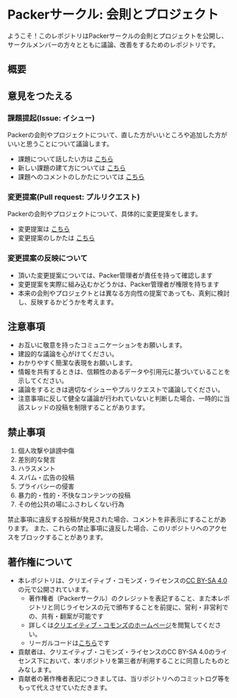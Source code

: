 # Packerサークル: 会則とプロジェクト

ようこそ！このレポジトリはPackerサークルの会則とプロジェクトを公開し、サークルメンバーの方々とともに議論、改善をするためのレポジトリです。


## 概要


## 意見をつたえる

### 課題提起(Issue: イシュー)

Packerの会則やプロジェクトについて、直した方がいいところや追加した方がいいと思うことについて議論します。

<!-- TODO: リンクの追加 -->
- 課題について話したい方は [こちら]()
- 新しい課題の建て方については [こちら]()
- 課題へのコメントのしかたについては [こちら]()

### 変更提案(Pull request: プルリクエスト)

Packerの会則やプロジェクトについて、具体的に変更提案をします。

<!-- TODO: リンクの追加 -->
- 変更提案は [こちら]()
- 変更提案のしかたは [こちら]()

### 変更提案の反映について

- 頂いた変更提案については、Packer管理者が責任を持って確認します
- 変更提案を実際に組み込むかどうかは、Packer管理者が権限を持ちます
- 本来の会則やプロジェクトとは異なる方向性の提案であっても、真剣に検討し、反映するかどうかを考えます。


## 注意事項

- お互いに敬意を持ったコミュニケーションをお願いします。
- 建設的な議論を心がけてください。
- わかりやすく簡潔な表現をお願いします。
- 情報を共有するときは、信頼性のあるデータや引用元に基づいていることを示してください。
- 議論をするときは適切なイシューやプルリクエストで議論してください。
- 注意事項に反して健全な議論が行われていないと判断した場合、一時的に当該スレッドの投稿を制限することがあります。


## 禁止事項

1. 個人攻撃や誹謗中傷
2. 差別的な発言
3. ハラスメント
4. スパム・広告の投稿
5. プライバシーの侵害
6. 暴力的・性的・不快なコンテンツの投稿
7. その他公共の場にふさわしくない行為

禁止事項に違反する投稿が発見された場合、コメントを非表示にすることがあります。
また、これらの禁止事項に違反した場合、このリポジトリへのアクセスをブロックすることがあります。

## 著作権について

- 本レポジトリは、クリエイティブ・コモンズ・ライセンスの[CC BY-SA 4.0](https://creativecommons.org/licenses/by-sa/4.0/deed.ja)の元で公開されています。
  - 著作権者（Packerサークル）のクレジットを表記すること、また本レポジトリと同じライセンスの元で頒布することを前提に、営利・非営利での、共有・翻案が可能です
  - 詳しくは[クリエイティブ・コモンズのホームページ](https://creativecommons.jp/licenses/)を閲覧してください。
  - リーガルコードは[こちら]()です
- 貢献者は、クリエイティブ・コモンズ・ライセンスのCC BY-SA 4.0のライセンス下において、本リポジトリを第三者が利用することに同意したものとみなします。
- 貢献者の著作権者表記につきましては、当リポジトリへのコミットログ等をもって代えさせていただきます。
